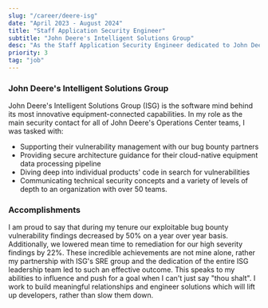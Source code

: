 ```yaml
---
slug: "/career/deere-isg"
date: "April 2023 - August 2024"
title: "Staff Application Security Engineer"
subtitle: "John Deere's Intelligent Solutions Group"
desc: "As the Staff Application Security Engineer dedicated to John Deere's ISG Digital product family, I was responsible for supporting the architecture and code security of many of John Deere's key customer facing digital assets, including Operations Center™."
priority: 3
tag: "job"
---
```


### John Deere's Intelligent Solutions Group
John Deere's Intelligent Solutions Group (ISG) is the software mind behind its most innovative equipment-connected capabilities. In my role as the main security contact for all of John Deere's Operations Center teams, I was tasked with:
- Supporting their vulnerability management with our bug bounty partners
- Providing secure architecture guidance for their cloud-native equipment data processing pipeline
- Diving deep into individual products' code in search for vulnerabilities
- Communicating technical security concepts and a variety of levels of depth to an organization with over 50 teams.

### Accomplishments
I am proud to say that during my tenure our exploitable bug bounty vulnerability findings decreased by 50% on a year over year basis. Additionally, we lowered mean time to remediation for our high severity findings by 22%. These incredible achievements are not mine alone, rather my partnership with ISG's SRE group and the dedication of the entire ISG leadership team led to such an effective outcome. This speaks to my abilities to influence and push for a goal when I can't just say "thou shalt". I work to build meaningful relationships and engineer solutions which will lift up developers, rather than slow them down.